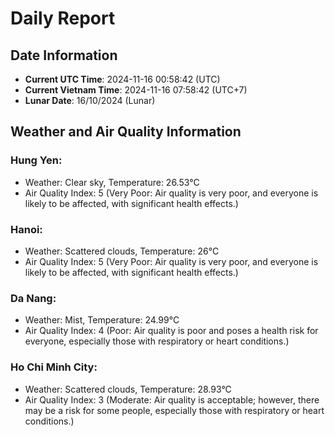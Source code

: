 # Daily Report
## Date Information
- **Current UTC Time**: 2024-11-16 00:58:42 (UTC)
- **Current Vietnam Time**: 2024-11-16 07:58:42 (UTC+7)
- **Lunar Date**: 16/10/2024 (Lunar)

## Weather and Air Quality Information

### Hung Yen:
- Weather: Clear sky, Temperature: 26.53°C
- Air Quality Index: 5 (Very Poor: Air quality is very poor, and everyone is likely to be affected, with significant health effects.)

### Hanoi:
- Weather: Scattered clouds, Temperature: 26°C
- Air Quality Index: 5 (Very Poor: Air quality is very poor, and everyone is likely to be affected, with significant health effects.)

### Da Nang:
- Weather: Mist, Temperature: 24.99°C
- Air Quality Index: 4 (Poor: Air quality is poor and poses a health risk for everyone, especially those with respiratory or heart conditions.)

### Ho Chi Minh City:
- Weather: Scattered clouds, Temperature: 28.93°C
- Air Quality Index: 3 (Moderate: Air quality is acceptable; however, there may be a risk for some people, especially those with respiratory or heart conditions.)
